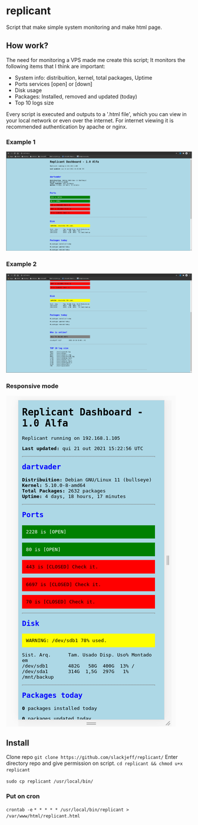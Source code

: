 # replicant
Script that make simple system monitoring and make html page.

## How work?

The need for monitoring a VPS made me create this script;
It monitors the following items that I think are important:

* System info: distribuition, kernel, total packages, Uptime
* Ports services [open] or [down]
* Disk usage
* Packages: Installed, removed and updated (today)
* Top 10 logs size

Every script is executed and outputs to a '.html file', which you can view in your local network or even over the internet.
For internet viewing it is recommended authentication by apache or nginx.

### Example 1
![screen 1](screen/page1.png)

### Example 2
![screen 2](screen/page2.png)

### Responsive mode
![screen 3](screen/page3.png)

## Install
Clone repo
`git clone https://github.com/slackjeff/replicant/`
Enter directory repo and give permission on script.
`cd replicant && chmod u+x replicant`

`sudo cp replicant /usr/local/bin/`

### Put on cron
`crontab -e`
`* * * * * /usr/local/bin/replicant > /var/www/html/replicant.html`
